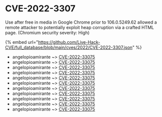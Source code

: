 # CVE-2022-3307

Use after free in media in Google Chrome prior to 106.0.5249.62 allowed a remote attacker to potentially exploit heap corruption via a crafted HTML page. (Chromium security severity: High)

{% embed url="https://github.com/Live-Hack-CVE/full_database/blob/main/cves/2022/CVE-2022-3307.json" %}


* angelopioamirante ~> [CVE-2022-33075](https://www.alice-snow.ru/2022/database/cve-2022-3307/cve-2022-33075-angelopioamirante)
* angelopioamirante ~> [CVE-2022-33075](https://www.alice-snow.ru/2022/database/cve-2022-3307/cve-2022-33075-angelopioamirante)
* angelopioamirante ~> [CVE-2022-33075](https://www.alice-snow.ru/2022/database/cve-2022-3307/cve-2022-33075-angelopioamirante)
* angelopioamirante ~> [CVE-2022-33075](https://www.alice-snow.ru/2022/database/cve-2022-3307/cve-2022-33075-angelopioamirante)
* angelopioamirante ~> [CVE-2022-33075](https://www.alice-snow.ru/2022/database/cve-2022-3307/cve-2022-33075-angelopioamirante)
* angelopioamirante ~> [CVE-2022-33075](https://www.alice-snow.ru/2022/database/cve-2022-3307/cve-2022-33075-angelopioamirante)
* angelopioamirante ~> [CVE-2022-33075](https://www.alice-snow.ru/2022/database/cve-2022-3307/cve-2022-33075-angelopioamirante)
* angelopioamirante ~> [CVE-2022-33075](https://www.alice-snow.ru/2022/database/cve-2022-3307/cve-2022-33075-angelopioamirante)
* angelopioamirante ~> [CVE-2022-33075](https://www.alice-snow.ru/2022/database/cve-2022-3307/cve-2022-33075-angelopioamirante)
* angelopioamirante ~> [CVE-2022-33075](https://www.alice-snow.ru/2022/database/cve-2022-3307/cve-2022-33075-angelopioamirante)
* angelopioamirante ~> [CVE-2022-33075](https://www.alice-snow.ru/2022/database/cve-2022-3307/cve-2022-33075-angelopioamirante)